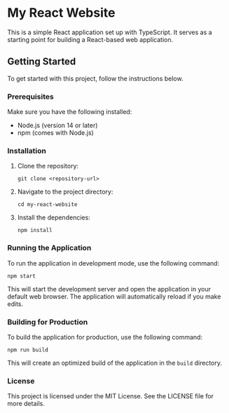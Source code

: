 # My React Website

This is a simple React application set up with TypeScript. It serves as a starting point for building a React-based web application.

## Getting Started

To get started with this project, follow the instructions below.

### Prerequisites

Make sure you have the following installed:

- Node.js (version 14 or later)
- npm (comes with Node.js)

### Installation

1. Clone the repository:

   ```
   git clone <repository-url>
   ```

2. Navigate to the project directory:

   ```
   cd my-react-website
   ```

3. Install the dependencies:

   ```
   npm install
   ```

### Running the Application

To run the application in development mode, use the following command:

```
npm start
```

This will start the development server and open the application in your default web browser. The application will automatically reload if you make edits.

### Building for Production

To build the application for production, use the following command:

```
npm run build
```

This will create an optimized build of the application in the `build` directory.

### License

This project is licensed under the MIT License. See the LICENSE file for more details.